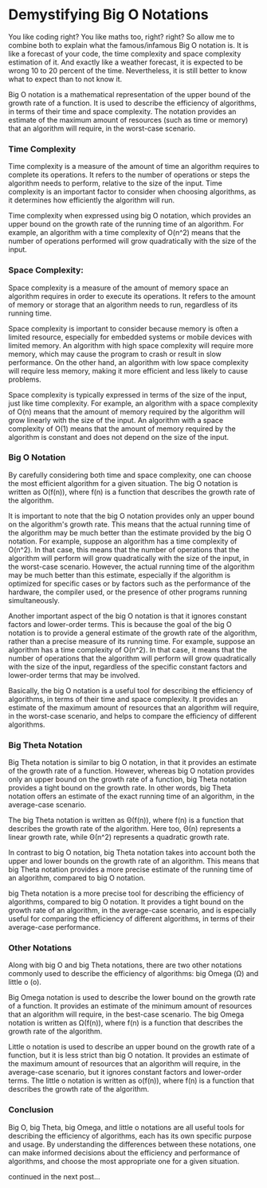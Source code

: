 # Demystifying Big O Notations

You like coding right? You like maths too, right? right? So allow me to combine both to explain what the famous/infamous Big O notation is. It is like a forecast of your code, the time complexity and space complexity estimation of it. And exactly like a weather forecast, it is expected to be wrong 10 to 20 percent of the time. Nevertheless, it is still better to know what to expect than to not know it.

Big O notation is a mathematical representation of the upper bound of the growth rate of a function. It is used to describe the efficiency of algorithms, in terms of their time and space complexity. The notation provides an estimate of the maximum amount of resources (such as time or memory) that an algorithm will require, in the worst-case scenario.

### Time Complexity

Time complexity is a measure of the amount of time an algorithm requires to complete its operations. It refers to the number of operations or steps the algorithm needs to perform, relative to the size of the input. Time complexity is an important factor to consider when choosing algorithms, as it determines how efficiently the algorithm will run.

Time complexity when expressed using big O notation, which provides an upper bound on the growth rate of the running time of an algorithm. For example, an algorithm with a time complexity of O(n^2) means that the number of operations performed will grow quadratically with the size of the input.

### Space Complexity:

Space complexity is a measure of the amount of memory space an algorithm requires in order to execute its operations. It refers to the amount of memory or storage that an algorithm needs to run, regardless of its running time.

Space complexity is important to consider because memory is often a limited resource, especially for embedded systems or mobile devices with limited memory. An algorithm with high space complexity will require more memory, which may cause the program to crash or result in slow performance. On the other hand, an algorithm with low space complexity will require less memory, making it more efficient and less likely to cause problems.

Space complexity is typically expressed in terms of the size of the input, just like time complexity. For example, an algorithm with a space complexity of O(n) means that the amount of memory required by the algorithm will grow linearly with the size of the input. An algorithm with a space complexity of O(1) means that the amount of memory required by the algorithm is constant and does not depend on the size of the input.

### Big O Notation

By carefully considering both time and space complexity, one can choose the most efficient algorithm for a given situation. The big O notation is written as O(f(n)), where f(n) is a function that describes the growth rate of the algorithm.

It is important to note that the big O notation provides only an upper bound on the algorithm's growth rate. This means that the actual running time of the algorithm may be much better than the estimate provided by the big O notation. For example, suppose an algorithm has a time complexity of O(n^2). In that case, this means that the number of operations that the algorithm will perform will grow quadratically with the size of the input, in the worst-case scenario. However, the actual running time of the algorithm may be much better than this estimate, especially if the algorithm is optimized for specific cases or by factors such as the performance of the hardware, the compiler used, or the presence of other programs running simultaneously.

Another important aspect of the big O notation is that it ignores constant factors and lower-order terms. This is because the goal of the big O notation is to provide a general estimate of the growth rate of the algorithm, rather than a precise measure of its running time. For example, suppose an algorithm has a time complexity of O(n^2). In that case, it means that the number of operations that the algorithm will perform will grow quadratically with the size of the input, regardless of the specific constant factors and lower-order terms that may be involved.

Basically, the big O notation is a useful tool for describing the efficiency of algorithms, in terms of their time and space complexity. It provides an estimate of the maximum amount of resources that an algorithm will require, in the worst-case scenario, and helps to compare the efficiency of different algorithms.

### Big Theta Notation

Big Theta notation is similar to big O notation, in that it provides an estimate of the growth rate of a function. However, whereas big O notation provides only an upper bound on the growth rate of a function, big Theta notation provides a tight bound on the growth rate. In other words, big Theta notation offers an estimate of the exact running time of an algorithm, in the average-case scenario.

The big Theta notation is written as Θ(f(n)), where f(n) is a function that describes the growth rate of the algorithm. Here too, Θ(n) represents a linear growth rate, while Θ(n^2) represents a quadratic growth rate.

In contrast to big O notation, big Theta notation takes into account both the upper and lower bounds on the growth rate of an algorithm. This means that big Theta notation provides a more precise estimate of the running time of an algorithm, compared to big O notation.

big Theta notation is a more precise tool for describing the efficiency of algorithms, compared to big O notation. It provides a tight bound on the growth rate of an algorithm, in the average-case scenario, and is especially useful for comparing the efficiency of different algorithms, in terms of their average-case performance.

### Other Notations

Along with big O and big Theta notations, there are two other notations commonly used to describe the efficiency of algorithms: big Omega (Ω) and little o (o).

Big Omega notation is used to describe the lower bound on the growth rate of a function. It provides an estimate of the minimum amount of resources that an algorithm will require, in the best-case scenario. The big Omega notation is written as Ω(f(n)), where f(n) is a function that describes the growth rate of the algorithm.

Little o notation is used to describe an upper bound on the growth rate of a function, but it is less strict than big O notation. It provides an estimate of the maximum amount of resources that an algorithm will require, in the average-case scenario, but it ignores constant factors and lower-order terms. The little o notation is written as o(f(n)), where f(n) is a function that describes the growth rate of the algorithm.

### Conclusion

Big O, big Theta, big Omega, and little o notations are all useful tools for describing the efficiency of algorithms, each has its own specific purpose and usage. By understanding the differences between these notations, one can make informed decisions about the efficiency and performance of algorithms, and choose the most appropriate one for a given situation.

continued in the next post...